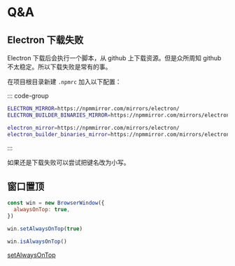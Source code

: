 # Q&A

## Electron 下载失败

Electron 下载后会执行一个脚本，从 github 上下载资源。但是众所周知 github 不太稳定。所以下载失败是常有的事。

在项目根目录新建 `.npmrc` 加入以下配置：

::: code-group

```bash [大写]
ELECTRON_MIRROR=https://npmmirror.com/mirrors/electron/
ELECTRON_BUILDER_BINARIES_MIRROR=https://npmmirror.com/mirrors/electron-builder-binaries/
```

```bash [小写]
electron_mirror=https://npmmirror.com/mirrors/electron/
electron_builder_binaries_mirror=https://npmmirror.com/mirrors/electron-builder-binaries/
```

:::

如果还是下载失败可以尝试把键名改为小写。

## 窗口置顶

```js
const win = new BrowserWindow({
  alwaysOnTop: true,
})

win.setAlwaysOnTop(true)

win.isAlwaysOnTop()
```

[setAlwaysOnTop](https://www.electronjs.org/zh/docs/latest/api/browser-window#winsetalwaysontopflag-level-relativelevel)
